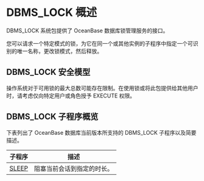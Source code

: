 DBMS_LOCK 概述 
=================================

DBMS_LOCK 系统包提供了 OceanBase 数据库锁管理服务的接口。

您可以请求一个特定模式的锁，为它在同一个或其他实例的子程序中指定一个可识别的唯一名称，更改锁模式，然后释放。

DBMS_LOCK 安全模型 
-----------------------

操作系统对于可用锁的最大总数可能存在限制。在使用锁或将此包提供给其他用户时，请考虑仅向特定用户或角色授予 EXECUTE 权限。

DBMS_LOCK 子程序概览 
------------------------

下表列出了 OceanBase 数据库当前版本所支持的 DBMS_LOCK 子程序以及简要描述。


|                       **子程序**                        |    **描述**     |
|------------------------------------------------------|---------------|
| [SLEEP](/zh-CN/9.pl-reference/13.pl-system-package/9.DBMS_LOCK/2.SLEEP.md) | 阻塞当前会话到指定的时长。 |



